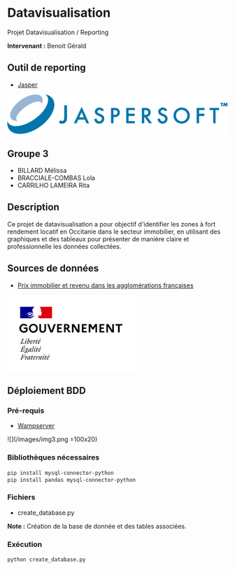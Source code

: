 # Datavisualisation
Projet Datavisualisation / Reporting

**Intervenant :** Benoit Gérald

## Outil de reporting
- [Jasper](https://www.jaspersoft.com/)

![](/images/img1.jpg)

## Groupe 3
- BILLARD Mélissa
- BRACCIALE-COMBAS Lola
- CARRILHO LAMEIRA Rita

## Description
Ce projet de datavisualisation a pour objectif d'identifier les zones à fort rendement locatif en Occitanie dans le secteur immobilier, en utilisant des graphiques et des tableaux pour présenter de manière claire et professionnelle les données collectées.

## Sources de données

- [Prix immobilier et revenu dans les agglomérations françaises](https://www.igedd.developpement-durable.gouv.fr/prix-immobilier-et-revenu-dans-les-agglomerations-a1112.html)

![](/images/img2.png)

## Déploiement BDD

### Pré-requis
- [Wampserver](https://wampserver.aviatechno.net/)

![](/images/img3.png =100x20)
  
### Bibliothèques nécessaires
```
pip install mysql-connector-python
pip install pandas mysql-connector-python
```
### Fichiers
- create_database.py 

**Note :** Création de la base de donnée et des tables associées. 

### Exécution
```
python create_database.py
```
